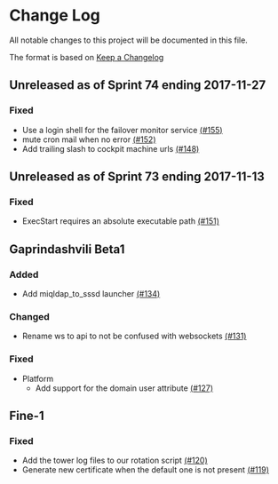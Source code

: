 # Change Log

All notable changes to this project will be documented in this file.

The format is based on [Keep a Changelog](http://keepachangelog.com/en/1.0.0/)


## Unreleased as of Sprint 74 ending 2017-11-27

### Fixed
- Use a login shell for the failover monitor service [(#155)](https://github.com/ManageIQ/manageiq-appliance/pull/155)
- mute cron mail when no error [(#152)](https://github.com/ManageIQ/manageiq-appliance/pull/152)
- Add trailing slash to cockpit machine urls [(#148)](https://github.com/ManageIQ/manageiq-appliance/pull/148)

## Unreleased as of Sprint 73 ending 2017-11-13

### Fixed
- ExecStart requires an absolute executable path [(#151)](https://github.com/ManageIQ/manageiq-appliance/pull/151)

## Gaprindashvili Beta1

### Added
- Add miqldap_to_sssd launcher [(#134)](https://github.com/ManageIQ/manageiq-appliance/pull/134)

### Changed
- Rename ws to api to not be confused with websockets [(#131)](https://github.com/ManageIQ/manageiq-appliance/pull/131)

### Fixed
- Platform
  - Add support for the domain user attribute [(#127)](https://github.com/ManageIQ/manageiq-appliance/pull/127)

## Fine-1

### Fixed
- Add the tower log files to our rotation script [(#120)](https://github.com/ManageIQ/manageiq-appliance/pull/120)
- Generate new certificate when the default one is not present [(#119)](https://github.com/ManageIQ/manageiq-appliance/pull/119)

